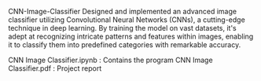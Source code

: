 CNN-Image-Classifier
Designed and implemented an advanced image classifier utilizing Convolutional Neural Networks (CNNs), a cutting-edge technique in deep learning. By training the model on vast datasets, it's adept at recognizing intricate patterns and features within images, enabling it to classify them into predefined categories with remarkable accuracy.

CNN Image Classifier.ipynb : Contains the program
CNN Image Classifier.pdf : Project report
